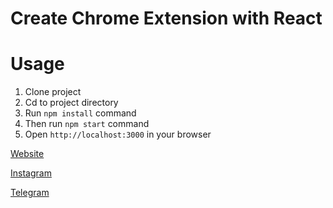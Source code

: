 # Create Chrome Extension with React

# Usage

1. Clone project
2. Cd to project directory
3. Run `npm install` command
4. Then run `npm start` command
5. Open `http://localhost:3000` in your browser

[Website](https://afzoone.dev/)

[Instagram](https://instagram.com/afzoone.dev)

[Telegram](https://t.me/afzoone_dev)
